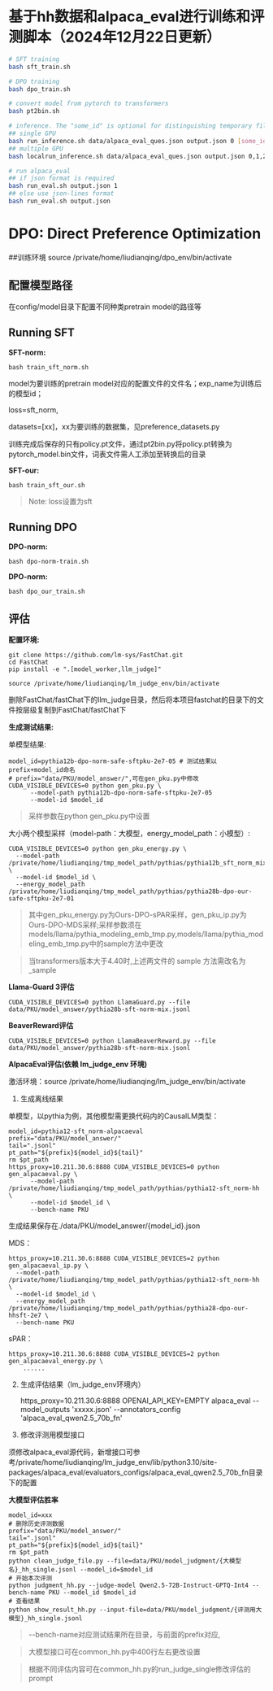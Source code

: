 # 基于hh数据和alpaca_eval进行训练和评测脚本（2024年12月22日更新）

```bash
# SFT training
bash sft_train.sh

# DPO training
bash dpo_train.sh

# convert model from pytorch to transformers
bash pt2bin.sh

# inference. The "some_id" is optional for distinguishing temporary files of concurrent runs.
## single GPU
bash run_inference.sh data/alpaca_eval_ques.json output.json 0 [some_id]
## multiple GPU
bash localrun_inference.sh data/alpaca_eval_ques.json output.json 0,1,2,3 [some_id]

# run alpaca_eval
## if json format is required
bash run_eval.sh output.json 1
## else use json-lines format
bash run_eval.sh output.json
```

# DPO: Direct Preference Optimization

##训练环境
source /private/home/liudianqing/dpo_env/bin/activate

## 配置模型路径
在config/model目录下配置不同种类pretrain model的路径等

## Running SFT

**SFT-norm:**

    bash train_sft_norm.sh
model为要训练的pretrain model对应的配置文件的文件名；exp_name为训练后的模型id；

loss=sft_norm,

datasets=[xx]，xx为要训练的数据集，见preference_datasets.py

训练完成后保存的只有policy.pt文件，通过pt2bin.py将policy.pt转换为pytorch_model.bin文件，词表文件需人工添加至转换后的目录

**SFT-our:**

    bash train_sft_our.sh
> Note: loss设置为sft


## Running DPO
**DPO-norm:**

    bash dpo-norm-train.sh

**DPO-norm:**

    bash dpo_our_train.sh

## 评估
**配置环境:**

    git clone https://github.com/lm-sys/FastChat.git
    cd FastChat
    pip install -e ".[model_worker,llm_judge]"

    source /private/home/liudianqing/lm_judge_env/bin/activate

删除FastChat/fastChat下的llm_judge目录，然后将本项目fastchat的目录下的文件按层级复制到FastChat/fastChat下

**生成测试结果:**

单模型结果:

    model_id=pythia12b-dpo-norm-safe-sftpku-2e7-05 # 测试结果以prefix+model_id命名
    # prefix="data/PKU/model_answer/",可在gen_pku.py中修改
    CUDA_VISIBLE_DEVICES=0 python gen_pku.py \
    	  --model-path pythia12b-dpo-norm-safe-sftpku-2e7-05
    	  --model-id $model_id
>采样参数在python gen_pku.py中设置

大小两个模型采样（model-path：大模型，energy_model_path：小模型）:

    CUDA_VISIBLE_DEVICES=0 python gen_pku_energy.py \
	  --model-path /private/home/liudianqing/tmp_model_path/pythias/pythia12b_sft_norm_mix \
	  --model-id $model_id \
	  --energy_model_path /private/home/liudianqing/tmp_model_path/pythias/pythia28b-dpo-our-safe-sftpku-2e7-01

>其中gen_pku_energy.py为Ours-DPO-sPAR采样，gen_pku_ip.py为Ours-DPO-MDS采样;采样参数须在models/llama/pythia_modeling_emb_tmp.py,models/llama/pythia_modeling_emb_tmp.py中的sample方法中更改

> 当transformers版本大于4.40时,上述两文件的 sample 方法需改名为 _sample

**Llama-Guard 3评估**

    CUDA_VISIBLE_DEVICES=0 python LlamaGuard.py --file data/PKU/model_answer/pythia28b-sft-norm-mix.jsonl

**BeaverReward评估**

    CUDA_VISIBLE_DEVICES=0 python LlamaBeaverReward.py --file data/PKU/model_answer/pythia28b-sft-norm-mix.jsonl

**AlpacaEval评估(依赖 lm_judge_env 环境)**

激活环境：source /private/home/liudianqing/lm_judge_env/bin/activate

1. 生成离线结果

单模型，以pythia为例，其他模型需更换代码内的CausalLM类型：


    model_id=pythia12-sft_norm-alpacaeval
    prefix="data/PKU/model_answer/"
    tail=".jsonl"
    pt_path="${prefix}${model_id}${tail}"
    rm $pt_path
    https_proxy=10.211.30.6:8888 CUDA_VISIBLE_DEVICES=0 python gen_alpacaeval.py \
          --model-path /private/home/liudianqing/tmp_model_path/pythias/pythia12-sft_norm-hh \
          --model-id $model_id \
          --bench-name PKU
    
生成结果保存在./data/PKU/model_answer/{model_id}.json


MDS：


    https_proxy=10.211.30.6:8888 CUDA_VISIBLE_DEVICES=2 python gen_alpacaeval_ip.py \
	  --model-path /private/home/liudianqing/tmp_model_path/pythias/pythia12-sft_norm-hh \
	  --model-id $model_id \
	  --energy_model_path /private/home/liudianqing/tmp_model_path/pythias/pythia28-dpo-our-hhsft-2e7 \
	  --bench-name PKU


sPAR：


    https_proxy=10.211.30.6:8888 CUDA_VISIBLE_DEVICES=2 python gen_alpacaeval_energy.py \ 
        ......


2. 生成评估结果（lm_judge_env环境内）


    https_proxy=10.211.30.6:8888 OPENAI_API_KEY=EMPTY alpaca_eval --model_outputs 'xxxxx.json'   --annotators_config 'alpaca_eval_qwen2.5_70b_fn'


3. 修改评测用模型接口

须修改alpaca_eval源代码，新增接口可参考/private/home/liudianqing/lm_judge_env/lib/python3.10/site-packages/alpaca_eval/evaluators_configs/alpaca_eval_qwen2.5_70b_fn目录下的配置


**大模型评估胜率**

    model_id=xxx
    # 删除历史评测数据
    prefix="data/PKU/model_answer/"
    tail=".jsonl"
    pt_path="${prefix}${model_id}${tail}"
    rm $pt_path
    python clean_judge_file.py --file=data/PKU/model_judgment/{大模型名}_hh_single.jsonl --model_id=$model_id
    # 开始本次评测
    python judgment_hh.py --judge-model Qwen2.5-72B-Instruct-GPTQ-Int4 --bench-name PKU --model_id $model_id 
    # 查看结果
    python show_result_hh.py --input-file=data/PKU/model_judgment/{评测用大模型}_hh_single.jsonl

>--bench-name对应测试结果所在目录，与前面的prefix对应,

> 大模型接口可在common_hh.py中400行左右更改设置

> 根据不同评估内容可在common_hh.py的run_judge_single修改评估的prompt

